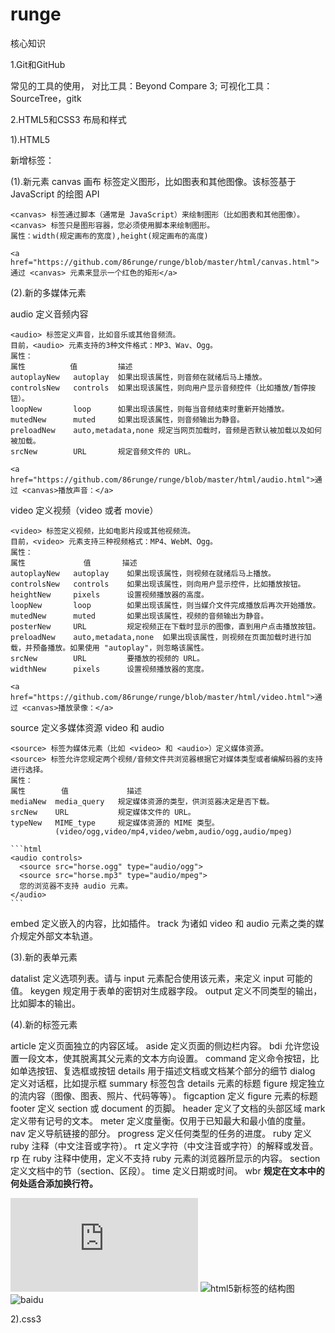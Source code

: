 # runge

核心知识

1.Git和GitHub

常见的工具的使用， 对比工具：Beyond Compare 3; 可视化工具：SourceTree，gitk

2.HTML5和CSS3 布局和样式

1).HTML5

新增标签：

  (1).新元素 canvas 画布  标签定义图形，比如图表和其他图像。该标签基于 JavaScript 的绘图 API

    <canvas> 标签通过脚本（通常是 JavaScript）来绘制图形（比如图表和其他图像）。
    <canvas> 标签只是图形容器，您必须使用脚本来绘制图形。
    属性：width(规定画布的宽度),height(规定画布的高度)

    <a href="https://github.com/86runge/runge/blob/master/html/canvas.html">通过 <canvas> 元素来显示一个红色的矩形</a>

  (2).新的多媒体元素

  audio 定义音频内容

    <audio> 标签定义声音，比如音乐或其他音频流。
    目前，<audio> 元素支持的3种文件格式：MP3、Wav、Ogg。
    属性：
    属性          值         描述
    autoplayNew   autoplay  如果出现该属性，则音频在就绪后马上播放。
    controlsNew   controls  如果出现该属性，则向用户显示音频控件（比如播放/暂停按钮）。
    loopNew       loop      如果出现该属性，则每当音频结束时重新开始播放。
    mutedNew      muted     如果出现该属性，则音频输出为静音。
    preloadNew    auto,metadata,none 规定当网页加载时，音频是否默认被加载以及如何被加载。
    srcNew        URL       规定音频文件的 URL。

    <a href="https://github.com/86runge/runge/blob/master/html/audio.html">通过 <canvas>播放声音：</a>

  video 定义视频（video 或者 movie）

    <video> 标签定义视频，比如电影片段或其他视频流。
    目前，<video> 元素支持三种视频格式：MP4、WebM、Ogg。
    属性：
    属性             值       描述
    autoplayNew   autoplay    如果出现该属性，则视频在就绪后马上播放。
    controlsNew   controls    如果出现该属性，则向用户显示控件，比如播放按钮。
    heightNew     pixels      设置视频播放器的高度。
    loopNew       loop        如果出现该属性，则当媒介文件完成播放后再次开始播放。
    mutedNew      muted       如果出现该属性，视频的音频输出为静音。
    posterNew     URL         规定视频正在下载时显示的图像，直到用户点击播放按钮。
    preloadNew    auto,metadata,none  如果出现该属性，则视频在页面加载时进行加载，并预备播放。如果使用 "autoplay"，则忽略该属性。
    srcNew        URL         要播放的视频的 URL。
    widthNew      pixels      设置视频播放器的宽度。

    <a href="https://github.com/86runge/runge/blob/master/html/video.html">通过 <canvas>播放录像：</a>

  source  定义多媒体资源 video 和 audio

    <source> 标签为媒体元素（比如 <video> 和 <audio>）定义媒体资源。
    <source> 标签允许您规定两个视频/音频文件共浏览器根据它对媒体类型或者编解码器的支持进行选择。
    属性：
    属性        值             描述
    mediaNew  media_query   规定媒体资源的类型，供浏览器决定是否下载。
    srcNew    URL           规定媒体文件的 URL。
    typeNew   MIME_type     规定媒体资源的 MIME 类型。
              (video/ogg,video/mp4,video/webm,audio/ogg,audio/mpeg)

    ```html
    <audio controls>
      <source src="horse.ogg" type="audio/ogg">
      <source src="horse.mp3" type="audio/mpeg">
      您的浏览器不支持 audio 元素。
    </audio>
    ```

  embed 定义嵌入的内容，比如插件。
  track 为诸如 video 和 audio 元素之类的媒介规定外部文本轨道。

  (3).新的表单元素

  datalist  定义选项列表。请与 input 元素配合使用该元素，来定义 input 可能的值。
  keygen  规定用于表单的密钥对生成器字段。
  output  定义不同类型的输出，比如脚本的输出。

  (4).新的标签元素

  article  定义页面独立的内容区域。
  aside  定义页面的侧边栏内容。
  bdi  允许您设置一段文本，使其脱离其父元素的文本方向设置。
  command  定义命令按钮，比如单选按钮、复选框或按钮
  details  用于描述文档或文档某个部分的细节
  dialog   定义对话框，比如提示框
  summary  标签包含 details 元素的标题
  figure   规定独立的流内容（图像、图表、照片、代码等等）。
  figcaption   定义 figure  元素的标题
  footer   定义 section 或 document 的页脚。
  header   定义了文档的头部区域
  mark   定义带有记号的文本。
  meter  定义度量衡。仅用于已知最大和最小值的度量。
  nav  定义导航链接的部分。
  progress   定义任何类型的任务的进度。
  ruby   定义 ruby 注释（中文注音或字符）。
  rt   定义字符（中文注音或字符）的解释或发音。
  rp   在 ruby 注释中使用，定义不支持 ruby 元素的浏览器所显示的内容。
  section  定义文档中的节（section、区段）。
  time   定义日期或时间。
  wbr  **规定在文本中的何处适合添加换行符。**

  ![html5新标签的结构图](https://github.com/86runge/runge/blod/master/html/target.html)
  ![html5新标签的结构图](https://github.com/86runge/runge/blod/master/img/html5.jpg)
  ![baidu](http://www.baidu.com/bdlogo.jif)

2).css3
